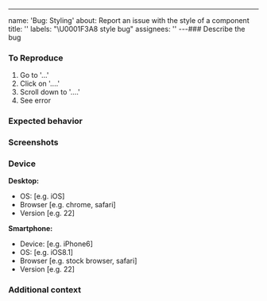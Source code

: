 ---
name: 'Bug: Styling'
about: Report an issue with the style of a component
title: ''
labels: "\U0001F3A8 style bug"
assignees: ''
---### Describe the bug

<!-- A clear and concise description of what the bug is -->

### To Reproduce

<!-- Steps to reproduce the behavior -->

1. Go to '...'
2. Click on '....'
3. Scroll down to '....'
4. See error

### Expected behavior

<!-- A clear and concise description of what you expected to happen -->

### Screenshots

<!-- If applicable, add screenshots to help explain your problem -->

### Device

**Desktop:**

- OS: [e.g. iOS]
- Browser [e.g. chrome, safari]
- Version [e.g. 22]

**Smartphone:**

- Device: [e.g. iPhone6]
- OS: [e.g. iOS8.1]
- Browser [e.g. stock browser, safari]
- Version [e.g. 22]

### Additional context

<!-- Add any other context about the problem here -->
